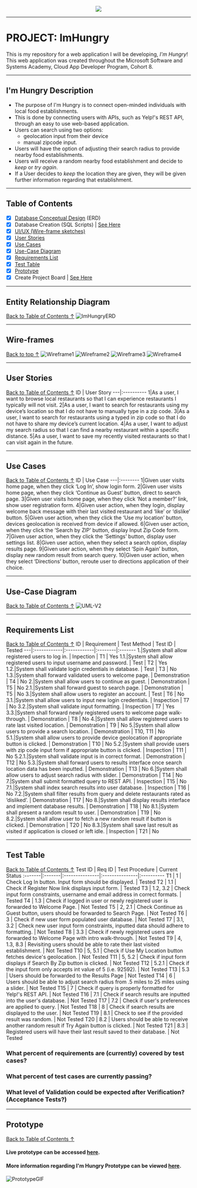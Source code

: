 <p align="center">
  <img src = "https://github.com/PerezDC/ImHungry1/blob/master/ImageFiles/Im%20Hungry.png">
</p>

---

# PROJECT: ImHungry
This is my repository for a web application I will be developing, *I'm Hungry*! 
This web application was created throughout the Microsoft Software and Systems Academy, Cloud App Developer Program, Cohort 8.

---

## I'm Hungry Description
* The purpose of I'm Hungry is to connect open-minded individuals with local food establishments.
* This is done by connecting users with APIs, such as Yelp!'s REST API, through an easy to use web-based application.
* Users can search using two options: 
  * geolocation input from their device
  * manual zipcode input.
* Users will have the option of adjusting their search radius to provide nearby food establishments.
* Users will receive a random nearby food establishment and decide to *keep* or *try again*.
* If a User decides to *keep* the location they are given, they will be given further information regarding that establishment.

---

## Table of Contents
- [X] [Database Conceptual Design](#Entity-Relationship-Diagram) (ERD)
- [X] Database Creation (SQL Scripts) | [See Here](https://github.com/PerezDC/ImHungry/blob/master/ImHungryDBScript.sql)
- [X] [UI/UX (Wire-frame sketches)](#Wire-frames)
- [X] [User Stories](#User-Stories)
- [X] [Use Cases](Use-Cases)
- [X] [Use-Case Diagram](#Use-Case-Diagram)
- [X] [Requirements List](#Requirements-List)
- [X] [Test Table](#Test-Table)
- [X] [Prototype](#Prototype)
- [X] Create Project Board | [See Here](https://github.com/users/PerezDC/projects/1)

---
## Entity Relationship Diagram
[Back to Table of Contents ↑](#Table-of-contents)
![ImHungryERD](https://github.com/PerezDC/ImHungry1/blob/master/ImageFiles/I'm%20Hungry%20ERD.png)

---
## Wire-frames
[Back to top ↑](#Table-of-contents)
![Wireframe1](https://github.com/PerezDC/ImHungry1/blob/master/ImageFiles/Wireframe%201.PNG)
![Wireframe2](https://github.com/PerezDC/ImHungry1/blob/master/ImageFiles/Wireframe%202.PNG)
![Wireframe3](https://github.com/PerezDC/ImHungry1/blob/master/ImageFiles/Wireframe%203.PNG)
![Wireframe4](https://github.com/PerezDC/ImHungry1/blob/master/ImageFiles/Wireframe%204.PNG)

---
## User Stories
[Back to Table of Contents ↑](#Table-of-contents)
ID | User Story
---|:----------
1|As a user, I want to browse local restaurants so that I can experience restaurants I typically will not visit.
2|As a user, I want to search for restaurants using my device’s location so that I do not have to manually type in a zip code.
3|As a user, I want to search for restaurants using a typed in zip code so that I do not have to share my device’s current location.
4|As a user, I want to adjust my search radius so that I can find a nearby restaurant within a specific distance.
5|As a user, I want to save my recently visited restaurants so that I can visit again in the future.

---
##  Use Cases
[Back to Table of Contents ↑](#Table-of-contents)
ID | Use Case
---|:--------
1|Given user visits home page, when they click ‘Log In’, show login form.
2|Given user visits home page, when they click ‘Continue as Guest’ button, direct to search page.
3|Given user visits home page, when they click ‘Not a member?’ link, show user registration form.
4|Given user action, when they login, display welcome back message with their last visited restaurant and ‘like’ or ‘dislike’ button.
5|Given user action, when they click the ‘Use my location’ button, devices geolocation is received from device if allowed.
6|Given user action, when they click the ‘Search by ZIP’ button, display Input Zip Code form.
7|Given user action, when they click the ‘Settings’ button, display user settings list.
8|Given user action, when they select a search option, display results page.
9|Given user action, when they select ‘Spin Again’ button, display new random result from search query.
10|Given user action, when they select ‘Directions’ button, reroute user to directions application of their choice.

---
## Use-Case Diagram
[Back to Table of Contents ↑](#Table-of-contents)
![UML-V2](https://github.com/PerezDC/ImHungry1/blob/master/ImageFiles/ImHungryUseCaseDiagram.jpg)

---
## Requirements List
[Back to Table of Contents ↑](#Table-of-contents)
ID | Requirement | Test Method | Test ID | Tested
---|:------------|:------------|:--------|:-------
1.|System shall allow registered users to log in. | Inpection | T1 | Yes
1.1.|System shall allow registered users to input username and password. | Test | T2 | Yes
1.2.|System shall validate login credentials in database. | Test | T3 | No
1.3.|System shall forward validated users to welcome page. | Demonstration | T4 | No
2.|System shall allow users to continue as guest. | Demonstration | T5 | No
2.1.|System shall forward guest to search page. | Demonstration | T5 | No
3.|System shall allow users to register an account. | Test | T6 | No
3.1.|System shall allow users to input new login credentials. | Inspection | T7 | No
3.2.|System shall validate input formatting. | Inspection | T7 | Yes
3.3.|System shall forward newly registered users to welcome page walk-through. | Demonstration | T8 | No
4.|System shall allow registered users to rate last visited location. | Demonstration | T9 | No
5.|System shall allow users to provide a search location. | Demonstration | T10, T11 | No
5.1.|System shall allow users to provide device geolocation if appropriate button is clicked. | Demonstration | T10 | No
5.2.|System shall provide users with zip code input form if appropriate button is clicked. | Inspection | T11 | No
5.2.1.|System shall validate input is in correct format. | Demonstration | T12 | No
5.3.|System shall forward users to results interface once search location data has been inputted. | Demonstration | T13 | No
6.|System shall allow users to adjust search radius with slider. | Demonstration | T14 | No
7.|System shall submit formatted query to REST API. | Inspection | T15 | No
7.1.|System shall index search results into user database. | Inspection | T16 | No
7.2.|System shall filter results from query and delete restaurants rated as ‘disliked’. | Demonstration | T17 | No
8.|System shall display results interface and implement database results. | Demonstration | T18 | No
8.1.|System shall present a random result to user. | Demonstration | T19 | No
8.2.|System shall allow user to fetch a new random result if button is clicked. | Demonstration | T20 | No
8.3.|System shall save last result as visited if application is closed or left idle. | Inspection | T21 | No

---
## Test Table
[Back to Table of Contents ↑](#Table-of-contents)
Test ID | Req ID | Test Procedure | Current Status
:-------|:-------|:---------------|:---------------|:----------
T1 | 1 | Check Log In button. Input form should be displayed. | Tested
T2 | 1.1 | Check if Register Now link displays input form. | Tested
T3 | 1.2, 3.2 | Check input form constraints, username and email address in correct formats. | Tested
T4 | 1.3 | Check if logged in user or newly registered user is forwarded to Welcome Page. | Not Tested
T5 | 2, 2.1 | Check Continue as Guest button, users should be forwarded to Search Page. | Not Tested
T6 | 3 | Check if new user form populated user database. | Not Tested
T7 | 3.1, 3.2 | Check new user input form constraints, inputted data should adhere to formatting. | Not Tested
T8 | 3.3 | Check if newly registered users are forwarded to Welcome Page with intro walk-through. | Not Tested
T9 | 4, 1.3, 8.3 | Revisiting users should be able to rate their last visited establishment. | Not Tested
T10 | 5, 5.1 | Check if Use My Location button fetches device's geolocation. | Not Tested
T11 | 5, 5.2 | Check if input form displays if Search By Zip button is clicked. | Not Tested
T12 | 5.2.1 | Check if the input form only accepts int value of 5 (i.e. 92592). | Not Tested
T13 | 5.3 | Users should be forwarded to the Results Page | Not Tested
T14 | 6 | Users should be able to adjust search radius from .5 miles to 25 miles using a slider. | Not Tested
T15 | 7 | Check if query is properly formatted for Yelp!'s REST API. | Not Tested
T16 | 7.1 | Check if search results are inputted into the user's database. | Not Tested
T17 | 7.2 | Check if user's preferences are applied to query. | Not Tested
T18 | 8 | Check if search results are displayed to the user. | Not Tested
T19 | 8.1 | Check to see if the provided result was random. | Not Tested
T20 | 8.2 | Users should be able to receive another random result if Try Again button is clicked. | Not Tested
T21 | 8.3 | Registered users will have their last result saved to their database. | Not Tested

### What percent of requirements are (currently) covered by test cases?
### What percent of test cases are currently passing?
### What level of Validation could be expected after Verification? (Acceptance Tests?)

---
## Prototype
[Back to Table of Contents ↑](#Table-of-contents)
#### Live prototype can be accessed [here](https://xd.adobe.com/view/7212bf40-0c9e-433a-ae18-7a7315ff4667-2741/).
#### More information regarding I'm Hungry Prototype can be viewed [here](https://github.com/PerezDC/ImHungry1/blob/master/Prototype/README.md).
![PrototypeGIF](https://github.com/PerezDC/ImHungry1/blob/master/Prototype/ImageFiles/ImHungryPrototypeToGif.gif)
